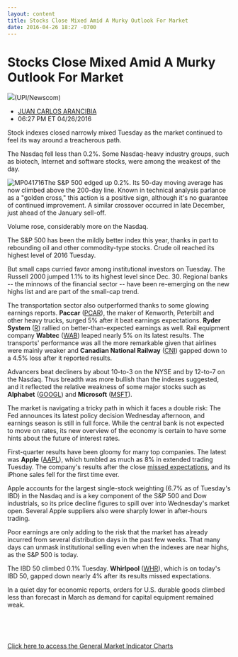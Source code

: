 ```yaml
---
layout: content
title: Stocks Close Mixed Amid A Murky Outlook For Market
date: 2016-04-26 18:27 -0700
---
```



Stocks Close Mixed Amid A Murky Outlook For Market
===================================================


![](https://www.investors.com/wp-content/uploads/2016/04/BIGPIC-042616-newscom.jpg)(UPI/Newscom)




* [JUAN CARLOS ARANCIBIA](https://www.investors.com/author/arancibiaj/ "Posts by JUAN CARLOS ARANCIBIA")
* 06:27 PM ET 04/26/2016




Stock indexes closed narrowly mixed Tuesday as the market continued to feel its way around a treacherous path.


The Nasdaq fell less than 0.2%. Some Nasdaq-heavy industry groups, such as biotech, Internet and software stocks, were among the weakest of the day.


![MP041716](https://www.investors.com/wp-content/uploads/2016/04/MP041716-183x300.jpg)The S&P 500 edged up 0.2%. Its 50-day moving average has now climbed above the 200-day line. Known in technical analysis parlance as a "golden cross," this action is a positive sign, although it's no guarantee of continued improvement. A similar crossover occurred in late December, just ahead of the January sell-off.


Volume rose, considerably more on the Nasdaq.


The S&P 500 has been the mildly better index this year, thanks in part to rebounding oil and other commodity-type stocks. Crude oil reached its highest level of 2016 Tuesday.


But small caps curried favor among institutional investors on Tuesday. The Russell 2000 jumped 1.1% to its highest level since Dec. 30. Regional banks -- the minnows of the financial sector -- have been re-emerging on the new highs list and are part of the small-cap trend.


The transportation sector also outperformed thanks to some glowing earnings reports. **Paccar** ([PCAR](https://research.investors.com/quote.aspx?symbol=PCAR)), the maker of Kenworth, Peterbilt and other heavy trucks, surged 5% after it beat earnings expectations. **Ryder System** ([R](https://research.investors.com/quote.aspx?symbol=R)) rallied on better-than-expected earnings as well. Rail equipment company **Wabtec** ([WAB](https://research.investors.com/quote.aspx?symbol=WAB)) leaped nearly 5% on its latest results. The transports' performance was all the more remarkable given that airlines were mainly weaker and **Canadian National Railway** ([CNI](https://research.investors.com/quote.aspx?symbol=CNI)) gapped down to a 4.5% loss after it reported results.


Advancers beat decliners by about 10-to-3 on the NYSE and by 12-to-7 on the Nasdaq. Thus breadth was more bullish than the indexes suggested, and it reflected the relative weakness of some major stocks such as **Alphabet** ([GOOGL](https://research.investors.com/quote.aspx?symbol=GOOGL)) and **Microsoft** ([MSFT](https://research.investors.com/quote.aspx?symbol=MSFT)).


The market is navigating a tricky path in which it faces a double risk: The Fed announces its latest policy decision Wednesday afternoon, and earnings season is still in full force. While the central bank is not expected to move on rates, its new overview of the economy is certain to have some hints about the future of interest rates.


First-quarter results have been gloomy for many top companies. The latest was **Apple** ([AAPL](https://research.investors.com/quote.aspx?symbol=AAPL)), which tumbled as much as 8% in extended trading Tuesday. The company's results after the close [missed expectations](https://www.investors.com/news/technology/click/apple-misses-q2-views-posts-first-ever-drop-in-iphone-sales/), and its iPhone sales fell for the first time ever.


Apple accounts for the largest single-stock weighting (6.7% as of Tuesday's IBD) in the Nasdaq and is a key component of the S&P 500 and Dow industrials, so its price decline figures to spill over into Wednesday's market open. Several Apple suppliers also were sharply lower in after-hours trading.


Poor earnings are only adding to the risk that the market has already incurred from several distribution days in the past few weeks. That many days can unmask institutional selling even when the indexes are near highs, as the S&P 500 is today.


The IBD 50 climbed 0.1% Tuesday. **Whirlpool** ([WHR](https://research.investors.com/quote.aspx?symbol=WHR)), which is on today's IBD 50, gapped down nearly 4% after its results missed expectations.


In a quiet day for economic reports, orders for U.S. durable goods climbed less than forecast in March as demand for capital equipment remained weak.


 


 


[Click here to access the General Market Indicator Charts](https://www.investors.com/wp-content/uploads/2016/04/GMI_042716.pdf)




